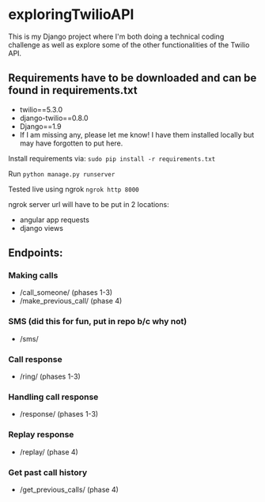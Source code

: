 # exploringTwilioAPI

This is my Django project where I'm both doing a technical coding challenge as well as explore some of the other functionalities of the Twilio API.

## Requirements have to be downloaded and can be found in requirements.txt
* twilio==5.3.0
* django-twilio==0.8.0
* Django==1.9
* If I am missing any, please let me know! I have them installed locally but may have forgotten to put here.

Install requirements via: `sudo pip install -r requirements.txt`

Run `python manage.py runserver`

Tested live using ngrok
`ngrok http 8000`

ngrok server url will have to be put in 2 locations:
* angular app requests
* django views

## Endpoints:

### Making calls
* /call_someone/ (phases 1-3)
* /make_previous_call/ (phase 4)

### SMS (did this for fun, put in repo b/c why not)
* /sms/

### Call response 
* /ring/ (phases 1-3)

### Handling call response
* /response/ (phases 1-3)

### Replay response
* /replay/ (phase 4)

### Get past call history
* /get_previous_calls/ (phase 4)


